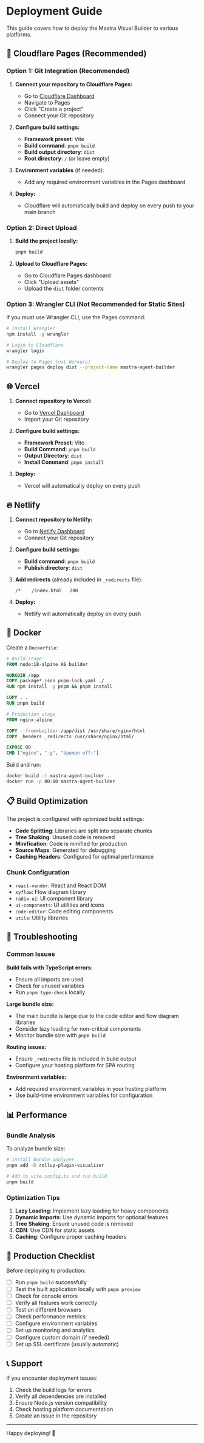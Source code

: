 # Deployment Guide

This guide covers how to deploy the Mastra Visual Builder to various platforms.

## 🚀 Cloudflare Pages (Recommended)

### Option 1: Git Integration (Recommended)

1. **Connect your repository to Cloudflare Pages:**
   - Go to [Cloudflare Dashboard](https://dash.cloudflare.com)
   - Navigate to Pages
   - Click "Create a project"
   - Connect your Git repository

2. **Configure build settings:**
   - **Framework preset**: Vite
   - **Build command**: `pnpm build`
   - **Build output directory**: `dist`
   - **Root directory**: `/` (or leave empty)

3. **Environment variables** (if needed):
   - Add any required environment variables in the Pages dashboard

4. **Deploy:**
   - Cloudflare will automatically build and deploy on every push to your main branch

### Option 2: Direct Upload

1. **Build the project locally:**
   ```bash
   pnpm build
   ```

2. **Upload to Cloudflare Pages:**
   - Go to Cloudflare Pages dashboard
   - Click "Upload assets"
   - Upload the `dist` folder contents

### Option 3: Wrangler CLI (Not Recommended for Static Sites)

If you must use Wrangler CLI, use the Pages command:

```bash
# Install Wrangler
npm install -g wrangler

# Login to Cloudflare
wrangler login

# Deploy to Pages (not Workers)
wrangler pages deploy dist --project-name mastra-agent-builder
```

## 🌐 Vercel

1. **Connect repository to Vercel:**
   - Go to [Vercel Dashboard](https://vercel.com/dashboard)
   - Import your Git repository

2. **Configure build settings:**
   - **Framework Preset**: Vite
   - **Build Command**: `pnpm build`
   - **Output Directory**: `dist`
   - **Install Command**: `pnpm install`

3. **Deploy:**
   - Vercel will automatically deploy on every push

## 🔥 Netlify

1. **Connect repository to Netlify:**
   - Go to [Netlify Dashboard](https://app.netlify.com)
   - Connect your Git repository

2. **Configure build settings:**
   - **Build command**: `pnpm build`
   - **Publish directory**: `dist`

3. **Add redirects** (already included in `_redirects` file):
   ```
   /*    /index.html   200
   ```

4. **Deploy:**
   - Netlify will automatically deploy on every push

## 🐳 Docker

Create a `Dockerfile`:

```dockerfile
# Build stage
FROM node:18-alpine AS builder

WORKDIR /app
COPY package*.json pnpm-lock.yaml ./
RUN npm install -g pnpm && pnpm install

COPY . .
RUN pnpm build

# Production stage
FROM nginx:alpine

COPY --from=builder /app/dist /usr/share/nginx/html
COPY _headers _redirects /usr/share/nginx/html/

EXPOSE 80
CMD ["nginx", "-g", "daemon off;"]
```

Build and run:
```bash
docker build -t mastra-agent-builder .
docker run -p 80:80 mastra-agent-builder
```

## 📋 Build Optimization

The project is configured with optimized build settings:

- **Code Splitting**: Libraries are split into separate chunks
- **Tree Shaking**: Unused code is removed
- **Minification**: Code is minified for production
- **Source Maps**: Generated for debugging
- **Caching Headers**: Configured for optimal performance

### Chunk Configuration

- `react-vendor`: React and React DOM
- `xyflow`: Flow diagram library
- `radix-ui`: UI component library
- `ui-components`: UI utilities and icons
- `code-editor`: Code editing components
- `utils`: Utility libraries

## 🔧 Troubleshooting

### Common Issues

**Build fails with TypeScript errors:**
- Ensure all imports are used
- Check for unused variables
- Run `pnpm type-check` locally

**Large bundle size:**
- The main bundle is large due to the code editor and flow diagram libraries
- Consider lazy loading for non-critical components
- Monitor bundle size with `pnpm build`

**Routing issues:**
- Ensure `_redirects` file is included in build output
- Configure your hosting platform for SPA routing

**Environment variables:**
- Add required environment variables in your hosting platform
- Use build-time environment variables for configuration

## 📊 Performance

### Bundle Analysis

To analyze bundle size:

```bash
# Install bundle analyzer
pnpm add -D rollup-plugin-visualizer

# Add to vite.config.ts and run build
pnpm build
```

### Optimization Tips

1. **Lazy Loading**: Implement lazy loading for heavy components
2. **Dynamic Imports**: Use dynamic imports for optional features
3. **Tree Shaking**: Ensure unused code is removed
4. **CDN**: Use CDN for static assets
5. **Caching**: Configure proper caching headers

## 🚀 Production Checklist

Before deploying to production:

- [ ] Run `pnpm build` successfully
- [ ] Test the built application locally with `pnpm preview`
- [ ] Check for console errors
- [ ] Verify all features work correctly
- [ ] Test on different browsers
- [ ] Check performance metrics
- [ ] Configure environment variables
- [ ] Set up monitoring and analytics
- [ ] Configure custom domain (if needed)
- [ ] Set up SSL certificate (usually automatic)

## 📞 Support

If you encounter deployment issues:

1. Check the build logs for errors
2. Verify all dependencies are installed
3. Ensure Node.js version compatibility
4. Check hosting platform documentation
5. Create an issue in the repository

---

Happy deploying! 🚀
